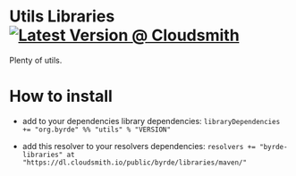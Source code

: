 # Utils Libraries [![Latest Version @ Cloudsmith](https://api-prd.cloudsmith.io/badges/version/byrde/libraries/maven/utils_2.12/latest/x/?render=true)](https://cloudsmith.io/~byrde/repos/libraries/packages/detail/maven/utils_2.12/latest/)

Plenty of utils.

# How to install

* add to your dependencies library dependencies:
```libraryDependencies += "org.byrde" %% "utils" % "VERSION"```

* add this resolver to your resolvers dependencies:
```resolvers += "byrde-libraries" at "https://dl.cloudsmith.io/public/byrde/libraries/maven/"```
